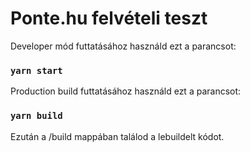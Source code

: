 # Ponte.hu felvételi teszt

Developer mód futtatásához használd ezt a parancsot:
### `yarn start`

Production build futtatásához használd ezt a parancsot:
### `yarn build`

Ezután a /build mappában találod a lebuildelt kódot.